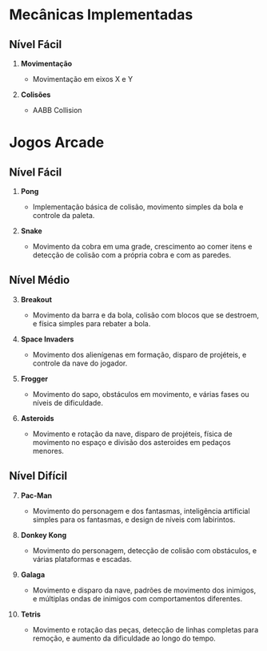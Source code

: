 # Mecânicas Implementadas

## Nível Fácil

1. **Movimentação**
   - Movimentação em eixos X e Y

2. **Colisões**
   - AABB Collision

# Jogos Arcade

## Nível Fácil

1. **Pong**
   - Implementação básica de colisão, movimento simples da bola e controle da paleta.

2. **Snake**
   - Movimento da cobra em uma grade, crescimento ao comer itens e detecção de colisão com a própria cobra e com as paredes.

## Nível Médio

3. **Breakout**
   - Movimento da barra e da bola, colisão com blocos que se destroem, e física simples para rebater a bola.

4. **Space Invaders**
   - Movimento dos alienígenas em formação, disparo de projéteis, e controle da nave do jogador.

5. **Frogger**
   - Movimento do sapo, obstáculos em movimento, e várias fases ou níveis de dificuldade.

6. **Asteroids**
   - Movimento e rotação da nave, disparo de projéteis, física de movimento no espaço e divisão dos asteroides em pedaços menores.

## Nível Difícil

7. **Pac-Man**
   - Movimento do personagem e dos fantasmas, inteligência artificial simples para os fantasmas, e design de níveis com labirintos.

8. **Donkey Kong**
   - Movimento do personagem, detecção de colisão com obstáculos, e várias plataformas e escadas.

9. **Galaga**
   - Movimento e disparo da nave, padrões de movimento dos inimigos, e múltiplas ondas de inimigos com comportamentos diferentes.

10. **Tetris**
    - Movimento e rotação das peças, detecção de linhas completas para remoção, e aumento da dificuldade ao longo do tempo.
